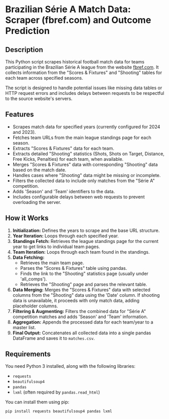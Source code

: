 # Brazilian Série A Match Data: Scraper (fbref.com) and Outcome Prediction

## Description

This Python script scrapes historical football match data for teams participating in the Brazilian Série A league from the website [fbref.com](https://fbref.com/). It collects information from the "Scores & Fixtures" and "Shooting" tables for each team across specified seasons.

The script is designed to handle potential issues like missing data tables or HTTP request errors and includes delays between requests to be respectful to the source website's servers.

## Features

* Scrapes match data for specified years (currently configured for 2024 and 2023).
* Fetches team URLs from the main league standings page for each season.
* Extracts "Scores & Fixtures" data for each team.
* Extracts detailed "Shooting" statistics (Shots, Shots on Target, Distance, Free Kicks, Penalties) for each team, when available.
* Merges "Scores & Fixtures" data with corresponding "Shooting" data based on the match date.
* Handles cases where "Shooting" data might be missing or incomplete.
* Filters the collected data to include only matches from the "Série A" competition.
* Adds 'Season' and 'Team' identifiers to the data.
* Includes configurable delays between web requests to prevent overloading the server.

## How it Works

1.  **Initialization:** Defines the years to scrape and the base URL structure.
2.  **Year Iteration:** Loops through each specified year.
3.  **Standings Fetch:** Retrieves the league standings page for the current year to get links to individual team pages.
4.  **Team Iteration:** Loops through each team found in the standings.
5.  **Data Fetching:**
    * Retrieves the main team page.
    * Parses the "Scores & Fixtures" table using pandas.
    * Finds the link to the "Shooting" statistics page (usually under 'all_comps').
    * Retrieves the "Shooting" page and parses the relevant table.
6.  **Data Merging:** Merges the "Scores & Fixtures" data with selected columns from the "Shooting" data using the 'Date' column. If shooting data is unavailable, it proceeds with only match data, adding placeholder columns.
7.  **Filtering & Augmenting:** Filters the combined data for "Série A" competition matches and adds 'Season' and 'Team' information.
8.  **Aggregation:** Appends the processed data for each team/year to a master list.
9.  **Final Output:** Concatenates all collected data into a single pandas DataFrame and saves it to `matches.csv`.

## Requirements

You need Python 3 installed, along with the following libraries:

* `requests`
* `beautifulsoup4`
* `pandas`
* `lxml` (often required by `pandas.read_html`)

You can install them using pip:
```bash
pip install requests beautifulsoup4 pandas lxml
